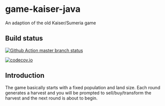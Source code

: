 # game-kaiser-java
An adaption of the old Kaiser/Sumeria game

## Build status
[![Github Action master branch status](https://github.com/ottlinger/game-kaiser-java/actions/workflows/maven.yml/badge.svg?branch=master)](https://github.com/ottlinger/game-kaiser-java/actions)

[![codecov.io](https://codecov.io/github/ottlinger/game-kaiser-java/coverage.svg?branch=master)](https://codecov.io/github/ottlinger/game-kaiser-java?branch=master)

## Introduction

The game basically starts with a fixed population and land size.
Each round generates a harvest and you will be prompted to sell/buy/transform the harvest and the next round is about to begin.
